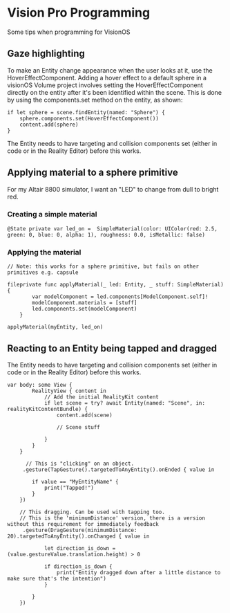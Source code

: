 # Vision Pro Programming
Some tips when programming for VisionOS


## Gaze highlighting

To make an Entity change appearance when the user looks at it, use the HoverEffectComponent. Adding a hover effect to a default sphere in a visionOS Volume project involves setting the HoverEffectComponent directly on the entity after it's been identified within the scene. This is done by using the components.set method on the entity, as shown:

```
if let sphere = scene.findEntity(named: "Sphere") {
    sphere.components.set(HoverEffectComponent())
    content.add(sphere)
}
```

The Entity needs to have targeting and collision components set (either in code or in the Reality Editor) before this works.

## Applying material to a sphere primitive

For my Altair 8800 simulator, I want an "LED" to change from dull to bright red.

### Creating a simple material

```
@State private var led_on =  SimpleMaterial(color: UIColor(red: 2.5, green: 0, blue: 0, alpha: 1), roughness: 0.0, isMetallic: false)
```

### Applying the material

```
// Note: this works for a sphere primitive, but fails on other primitives e.g. capsule

fileprivate func applyMaterial(_ led: Entity, _ stuff: SimpleMaterial) {
        var modelComponent = led.components[ModelComponent.self]!
        modelComponent.materials = [stuff]
        led.components.set(modelComponent)
    }

applyMaterial(myEntity, led_on)
```

## Reacting to an Entity being tapped and dragged

The Entity needs to have targeting and collision components set (either in code or in the Reality Editor) before this works.

```
var body: some View {
        RealityView { content in
            // Add the initial RealityKit content
            if let scene = try? await Entity(named: "Scene", in: realityKitContentBundle) {
                content.add(scene)

                // Scene stuff

            }
        }
    }

      // This is "clicking" on an object.
     .gesture(TapGesture().targetedToAnyEntity().onEnded { value in

        if value == "MyEntityName" {
            print("Tapped!")
        }
    })

    // This dragging. Can be used with tapping too.
    // This is the 'minimumDistance' version, there is a version without this requirement for immediately feedback
     .gesture(DragGesture(minimumDistance: 20).targetedToAnyEntity().onChanged { value in
           
            let direction_is_down = (value.gestureValue.translation.height) > 0

            if direction_is_down {
                print("Entity dragged down after a little distance to make sure that's the intention")
            }

        }
    })


```

                
